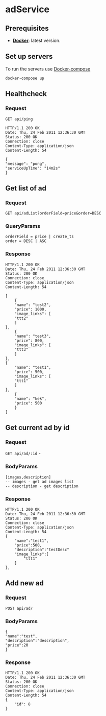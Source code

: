 # adService

## Prerequisites

- **[Docker][]**:  latest version.

## Set up servers

To run the servers use [Docker-compose]

```console
docker-compose up
```

[Docker]: https://docs.docker.com
[Docker-compose]: https://docs.docker.com/compose/

## Healthcheck

### Request
    GET api/ping

    HTTP/1.1 200 OK
    Date: Thu, 24 Feb 2011 12:36:30 GMT
    Status: 200 OK
    Connection: close
    Content-Type: application/json
    Content-Length: 54

    {
    "message": "pong",
    "serviceUpTime": "14m2s"
    }

## Get list of ad

### Request

`GET api/adList?orderField=price&order=DESC` 

### QueryParams
    orderField = price | create_ts
    order = DESC | ASC

### Response

    HTTP/1.1 200 OK
    Date: Thu, 24 Feb 2011 12:36:30 GMT
    Status: 200 OK
    Connection: close
    Content-Type: application/json
    Content-Length: 54

    [
        {
        "name": "test2",
        "price": 1000,
        "image_links": [
        "ttt2"
        ]
    },
        {
        "name": "test3",
        "price": 800,
        "image_links": [
        "ttt3"
        ]
    },
    {
        "name": "test1",
        "price": 500,
        "image_links": [
        "ttt1"
        ]
    },
        {
        "name": "kek",
        "price": 500
        }
    ]

## Get current ad by id

### Request

`GET api/ad/:id` - 

### BodyParams
    [images,description]
    -- images - get ad images list
    -- description - get description  
### Response

    HTTP/1.1 200 OK
    Date: Thu, 24 Feb 2011 12:36:30 GMT
    Status: 200 OK
    Connection: close
    Content-Type: application/json
    Content-Length: 54
    {
        "name":"test1",
        "price":500,
        "description":"testDesc"
        "image_links":[
            "ttt1"
        ]
    },

## Add new ad

### Request

`POST api/ad/`

### BodyParams
    {
    "name":"test",
    "description":"description",
    "price":20
    }   
### Response

    HTTP/1.1 200 OK
    Date: Thu, 24 Feb 2011 12:36:30 GMT
    Status: 200 OK
    Connection: close
    Content-Type: application/json
    Content-Length: 54
    {
        "id": 8
    }
